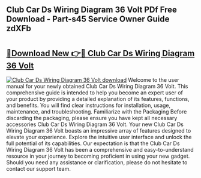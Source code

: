 ## Club Car Ds Wiring Diagram 36 Volt PDf Free Download - Part-s45 Service Owner Guide zdXFb

# <h2><a href="http://dfj9qx.blite.top/?on=Club+Car+Ds+Wiring+Diagram+36+Volt">🔗Download New 👉🔴 Club Car Ds Wiring Diagram 36 Volt</a></h2>

[![Club Car Ds Wiring Diagram 36 Volt download](https://i.imgur.com/lujVjoI.png)](http://dfj9qx.blite.top/?on=Club+Car+Ds+Wiring+Diagram+36+Volt)
Welcome to the user manual for your newly obtained Club Car Ds Wiring Diagram 36 Volt. This comprehensive guide is intended to help you become an expert user of your product by providing a detailed explanation of its features, functions, and benefits. You will find clear instructions for installation, usage, maintenance, and troubleshooting. Familiarize with the Packaging Before discarding the packaging, please ensure you have kept all necessary accessories Club Car Ds Wiring Diagram 36 Volt. Your new Club Car Ds Wiring Diagram 36 Volt boasts an impressive array of features designed to elevate your experience. Explore the intuitive user interface and unlock the full potential of its capabilities. Our expectation is that the Club Car Ds Wiring Diagram 36 Volt has been a comprehensive and easy-to-understand resource in your journey to becoming proficient in using your new gadget. Should you need any assistance or clarification, please do not hesitate to contact our support team.
